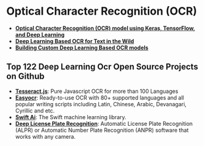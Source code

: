 # Optical Character Recognition (OCR)

- [**Optical Character Recognition (OCR) model using Keras, TensorFlow, and Deep Learning**](https://www.pyimagesearch.com/2020/08/17/ocr-with-keras-tensorflow-and-deep-learning/)
- [**Deep Learning Based OCR for Text in the Wild**](https://nanonets.com/blog/deep-learning-ocr/)
- [**Building Custom Deep Learning Based OCR models**](https://nanonets.com/blog/attention-ocr-for-text-recogntion/)

## Top 122 Deep Learning Ocr Open Source Projects on Github

- [**Tesseract.js**](https://github.com/naptha/tesseract.js): Pure Javascript OCR for more than 100 Languages
- [**Easyocr**](https://github.com/JaidedAI/EasyOCR): Ready-to-use OCR with 80+ supported languages and all popular writing scripts including Latin, Chinese, Arabic, Devanagari, Cyrillic and etc.
- [**Swift Ai**](https://github.com/Swift-AI/Swift-AI): The Swift machine learning library.
- [**Deep License Plate Recognition**](https://github.com/parkpow/deep-license-plate-recognition): Automatic License Plate Recognition (ALPR) or Automatic Number Plate Recognition (ANPR) software that works with any camera.

